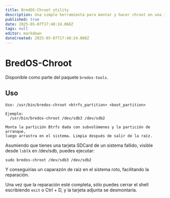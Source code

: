 ```yaml
---
title: BredOS-Chroot utility
description: Una simple herramienta para montar y hacer chroot en una instalación BredOS desde un sistema secundario
published: true
date: 2025-05-07T17:48:24.068Z
tags: null
editor: markdown
dateCreated: 2025-05-07T17:48:24.068Z
---
```


# BredOS-Chroot

Disponible como parte del paquete `bredos-tools`.

## Uso

```
Uso: /usr/bin/bredos-chroot <btrfs_partition> <boot_partition>

Ejemplo:
  /usr/bin/bredos-chroot /dev/sdb3 /dev/sdb2

Monta la partición Btrfs dada con subvolúmenes y la partición de arranque,
luego arrastra en el sistema. Limpia después de salir de la raíz.
```

Asumiendo que tienes una tarjeta SDCard de un sistema fallido, visible desde `lsblk` en /dev/sdb, puedes ejecutar:

```
sudo bredos-chroot /dev/sdb3 /dev/sdb2
```

Y conseguirías un caparazón de raíz en el sistema roto, facilitando la reparación.

Una vez que la reparación esté completa, sólo puedes cerrar el shell escribiendo `exit` o Ctrl + D, y la tarjeta adjunta se desmontaría.